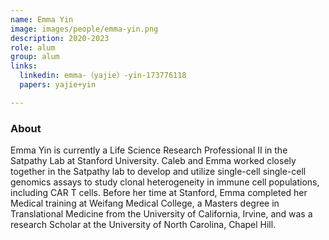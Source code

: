 ```yaml
---
name: Emma Yin
image: images/people/emma-yin.png
description: 2020-2023
role: alum
group: alum
links:
  linkedin: emma-（yajie）-yin-173776118
  papers: yajie+yin

---
```


### About
Emma Yin is currently a Life Science Research Professional II in the Satpathy Lab at Stanford University.
Caleb and Emma worked closely together in the Satpathy lab to develop and utilize single-cell single-cell
genomics assays to study clonal heterogeneity in immune cell populations, including CAR T cells. Before her 
time at Stanford, Emma completed her Medical training at Weifang Medical College, a Masters degree in 
Translational Medicine from the University of California, Irvine, and was a research Scholar at 
the University of North Carolina, Chapel Hill. 